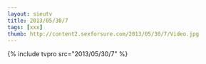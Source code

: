 ```yaml
--- 
layout: sieutv
title: 2013/05/30/7
tags: [xxx]
thumb: http://content2.sexforsure.com/2013/05/30/7/Video.jpg
---
```

{% include tvpro src="2013/05/30/7" %} 
